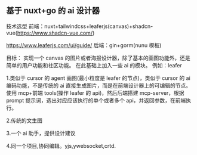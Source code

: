 ## 基于 nuxt+go 的 ai 设计器

技术选型
前端：nuxt+tailwindcss+leaferjs(canvas)+shadcn-vue(https://www.shadcn-vue.com/)

<!-- +arco(组件库) -->

https://www.leaferjs.com/ui/guide/
后端：gin+gorm(nunu 模板)

目标：
实现一个 canvas 的图片或者海报设计器，除了基本的画图功能外，还是简单的用户功能和社区功能。
在此基础上加入一些 ai 的模块。
例如：leafer

1.类似于 cursor 的 agent 画图(最小粒度是 leafer 的节点)，类似于 cursor 的 ai 编码功能，不是传统的 ai 直接生成图片，而是在前端设计器上的可编辑的节点。使用 mcp+前端 tools(操作 leafer 的 api)，然后后端搭建 mcp-server，根据 prompt 提示词，选出对应应该执行的单个或者多个 api，并返回参数，在前端执行。

2.传统的文生图

3.一个 ai 助手，提供设计建议

4.同一个项目,协同编辑。yjs,ywebsocket,crtd.
